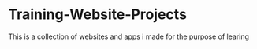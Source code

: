 # Training-Website-Projects
This is a collection of websites and apps i made for the purpose of learing
